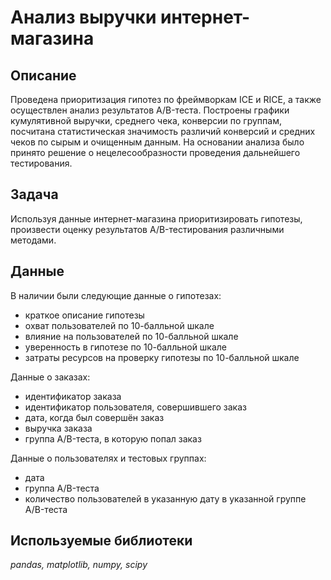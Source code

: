 # Анализ выручки интернет-магазина


## Описание

Проведена приоритизация гипотез по фреймворкам ICE и RICE, а также осуществлен анализ результатов A/B-теста. 
Построены графики кумулятивной выручки, среднего чека, конверсии по группам, посчитана статистическая значимость различий конверсий и средних чеков по сырым и очищенным данным. На основании анализа было принято решение о нецелесообразности проведения дальнейшего тестирования.

## Задача

Используя данные интернет-магазина приоритизировать гипотезы, произвести оценку результатов A/B-тестирования различными методами.

## Данные

В наличии были следующие данные о гипотезах:
- краткое описание гипотезы
- охват пользователей по 10-балльной шкале
- влияние на пользователей по 10-балльной шкале
- уверенность в гипотезе по 10-балльной шкале
- затраты ресурсов на проверку гипотезы по 10-балльной шкале

Данные о заказах:
- идентификатор заказа
- идентификатор пользователя, совершившего заказ
- дата, когда был совершён заказ
- выручка заказа
- группа A/B-теста, в которую попал заказ

Данные о пользователях и тестовых группах:
- дата
- группа A/B-теста
- количество пользователей в указанную дату в указанной группе A/B-теста

## Используемые библиотеки
*pandas, matplotlib, numpy, scipy*

